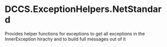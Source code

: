 # DCCS.ExceptionHelpers.NetStandard
Provides helper functions for exceptions to get all exceptions in the InnerException hirachy and to build full messages out of it

